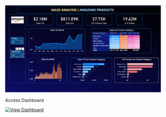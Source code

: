 ![Dashboard Preview](Amazone%20Sales%20Analysis.png)

 Access Dashboard


[![View Dashboard](https://img.shields.io/badge/Power%20BI-View%20Dashboard-yellow?style=for-the-badge&logo=powerbi)](https://app.powerbi.com/view?r=eyJrIjoiOWVhZDI3YzAtMmFlZi00Y2UwLWI2OTgtMjFjNDdlMzFjODBlIiwidCI6IjJmMGEzYTlmLWZhOTUtNDM2Zi05YTk4LTZmODEwNjgwNmY0MCJ9)
